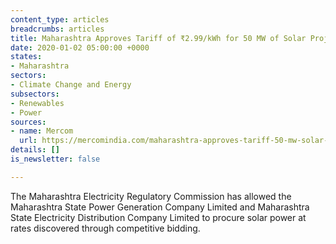 ```yaml
---
content_type: articles
breadcrumbs: articles
title: Maharashtra Approves Tariff of ₹2.99/kWh for 50 MW of Solar Projects
date: 2020-01-02 05:00:00 +0000
states:
- Maharashtra
sectors:
- Climate Change and Energy
subsectors:
- Renewables
- Power
sources:
- name: Mercom
  url: https://mercomindia.com/maharashtra-approves-tariff-50-mw-solar-projects/
details: []
is_newsletter: false

---
```

The Maharashtra Electricity Regulatory Commission has allowed the Maharashtra State Power Generation Company Limited and Maharashtra State Electricity Distribution Company Limited to procure solar power at rates discovered through competitive bidding.
